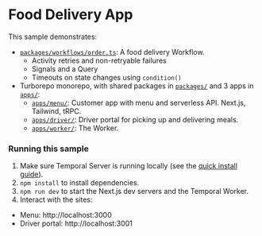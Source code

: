 # Food Delivery App

This sample demonstrates:

- [`packages/workflows/order.ts`](./packages/workflows/order.ts): A food delivery Workflow.
  - Activity retries and non-retryable failures
  - Signals and a Query
  - Timeouts on state changes using `condition()`
- Turborepo monorepo, with shared packages in [`packages/`](./packages) and 3 apps in [`apps/`](./apps):
  - [`apps/menu/`](./apps/menu): Customer app with menu and serverless API. Next.js, Tailwind, tRPC.
  - [`apps/driver/`](./apps/driver): Driver portal for picking up and delivering meals.
  - [`apps/worker/`](./apps/worker): The Worker.

### Running this sample

1. Make sure Temporal Server is running locally (see the [quick install guide](https://docs.temporal.io/server/quick-install/)).
1. `npm install` to install dependencies.
1. `npm run dev` to start the Next.js dev servers and the Temporal Worker.
1. Interact with the sites:

- Menu: http://localhost:3000
- Driver portal: http://localhost:3001
